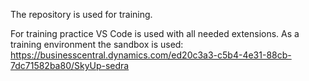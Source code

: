 The repository is used for training.

For training practice VS Code is used with all needed extensions.
As a training environment the sandbox is used: https://businesscentral.dynamics.com/ed20c3a3-c5b4-4e31-88cb-7dc71582ba80/SkyUp-sedra
